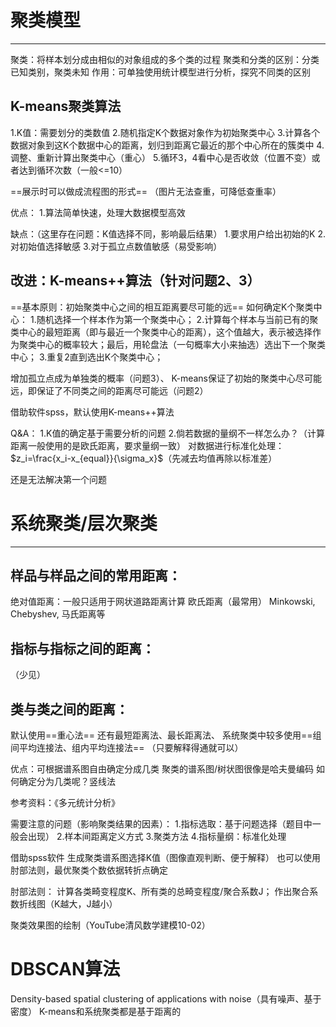 # 聚类模型
---
聚类：将样本划分成由相似的对象组成的多个类的过程
聚类和分类的区别：分类已知类别，聚类未知
作用：可单独使用统计模型进行分析，探究不同类的区别

## K-means聚类算法
1.K值：需要划分的类数值
2.随机指定K个数据对象作为初始聚类中心
3.计算各个数据对象到这K个数据中心的距离，划归到距离它最近的那个中心所在的簇类中
4.调整、重新计算出聚类中心（重心）
5.循环3，4看中心是否收敛（位置不变）或者达到循环次数（一般<=10）

==展示时可以做成流程图的形式==
（图片无法查重，可降低查重率）

优点：
1.算法简单快速，处理大数据模型高效

缺点：（这里存在问题：K值选择不同，影响最后结果）
1.要求用户给出初始的K
2.对初始值选择敏感
3.对于孤立点数值敏感（易受影响）

## 改进：K-means++算法（针对问题2、3）
==基本原则：初始聚类中心之间的相互距离要尽可能的远==
如何确定K个聚类中心：
1.随机选择一个样本作为第一个聚类中心；
2.计算每个样本与当前已有的聚类中心的最短距离（即与最近一个聚类中心的距离），这个值越大，表示被选择作为聚类中心的概率较大；最后，用轮盘法（一句概率大小来抽选）选出下一个聚类中心；
3.重复2直到选出K个聚类中心；

增加孤立点成为单独类的概率（问题3）、
K-means保证了初始的聚类中心尽可能远，即保证了不同类之间的距离尽可能远（问题2）

借助软件spss，默认使用K-means++算法

Q&A：
1.K值的确定基于需要分析的问题
2.倘若数据的量纲不一样怎么办？（计算距离一般使用的是欧氏距离，要求量纲一致）
对数据进行标准化处理：
$z_i=\frac{x_i-x_{equal}}{\sigma_x}$（先减去均值再除以标准差）

还是无法解决第一个问题

# 系统聚类/层次聚类
---
## 样品与样品之间的常用距离：
绝对值距离：一般只适用于网状道路距离计算
欧氏距离（最常用）
Minkowski, Chebyshev, 马氏距离等

## 指标与指标之间的距离：
（少见）

## 类与类之间的距离：
默认使用==重心法==
还有最短距离法、最长距离法、
系统聚类中较多使用==组间平均连接法、组内平均连接法==
（只要解释得通就可以）

优点：可根据谱系图自由确定分成几类
聚类的谱系图/树状图很像是哈夫曼编码
如何确定分为几类呢？竖线法

参考资料：《多元统计分析》

需要注意的问题（影响聚类结果的因素）：
1.指标选取：基于问题选择（题目中一般会出现）
2.样本间距离定义方式
3.聚类方法
4.指标量纲：标准化处理

借助spss软件 生成聚类谱系图选择K值（图像直观判断、便于解释）
也可以使用肘部法则，最优聚类个数依据转折点确定

肘部法则：
计算各类畸变程度K、所有类的总畸变程度/聚合系数J；
作出聚合系数折线图（K越大，J越小）

聚类效果图的绘制（YouTube清风数学建模10-02）

# DBSCAN算法
Density-based spatial clustering of applications with noise（具有噪声、基于密度）
K-means和系统聚类都是基于距离的
